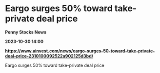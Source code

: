 # Eargo surges 50% toward take-private deal price
**Penny Stocks News**

**2023-10-30 14:00**

**https://www.ainvest.com/news/eargo-surges-50-toward-take-private-deal-price-2310100092522a902125d3bd/**

Eargo surges 50% toward take-private deal price
